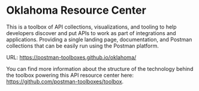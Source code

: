 # Oklahoma Resource Center
This is a toolbox of API collections, visualizations, and tooling to help developers discover and put APIs to work as part of integrations and applications. Providing a single landing page, documentation, and Postman collections that can be easily run using the Postman platform.

URL: https://postman-toolboxes.github.io/oklahoma/

You can find more information about the structure of the technology behind the toolbox powering this API resource center here: https://github.com/postman-toolboxes/toolbox.
